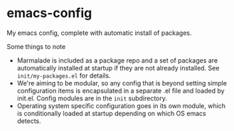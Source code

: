 emacs-config
============

My emacs config, complete with automatic install of packages.

Some things to note

* Marmalade is included as a package repo and a set of packages are
  automatically installed at startup if they are not already installed.  See
  `init/my-packages.el` for details.
* We're aiming to be modular, so any config that is beyond setting simple
  configuration items is encapsulated in a separate .el file and loaded by
  init.el.  Config modules are in the `init` subdirectory.
* Operating system specific configuration goes in its own module, which is
  conditionally loaded at startup depending on which OS emacs detects.
